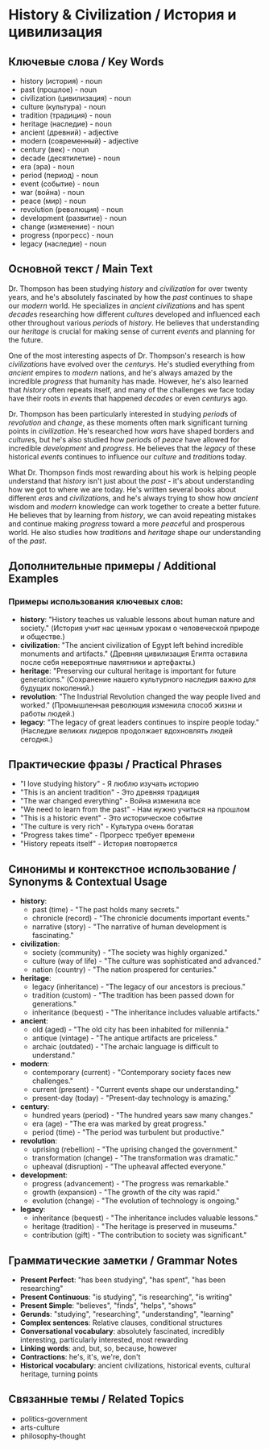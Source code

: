 # History & Civilization / История и цивилизация

## Ключевые слова / Key Words
- history (история) - noun
- past (прошлое) - noun
- civilization (цивилизация) - noun
- culture (культура) - noun
- tradition (традиция) - noun
- heritage (наследие) - noun
- ancient (древний) - adjective
- modern (современный) - adjective
- century (век) - noun
- decade (десятилетие) - noun
- era (эра) - noun
- period (период) - noun
- event (событие) - noun
- war (война) - noun
- peace (мир) - noun
- revolution (революция) - noun
- development (развитие) - noun
- change (изменение) - noun
- progress (прогресс) - noun
- legacy (наследие) - noun

## Основной текст / Main Text

Dr. Thompson has been studying *history* and *civilization* for over twenty years, and he's absolutely fascinated by how the *past* continues to shape our *modern* world. He specializes in *ancient* *civilization*s and has spent *decade*s researching how different *culture*s developed and influenced each other throughout various *period*s of *history*. He believes that understanding our *heritage* is crucial for making sense of current *event*s and planning for the future.

One of the most interesting aspects of Dr. Thompson's research is how *civilization*s have evolved over the *century*s. He's studied everything from *ancient* empires to *modern* nations, and he's always amazed by the incredible *progress* that humanity has made. However, he's also learned that *history* often repeats itself, and many of the challenges we face today have their roots in *event*s that happened *decade*s or even *century*s ago.

Dr. Thompson has been particularly interested in studying *period*s of *revolution* and *change*, as these moments often mark significant turning points in *civilization*. He's researched how *war*s have shaped borders and *culture*s, but he's also studied how *period*s of *peace* have allowed for incredible *development* and *progress*. He believes that the *legacy* of these historical *event*s continues to influence our *culture* and *tradition*s today.

What Dr. Thompson finds most rewarding about his work is helping people understand that *history* isn't just about the *past* - it's about understanding how we got to where we are today. He's written several books about different *era*s and *civilization*s, and he's always trying to show how *ancient* wisdom and *modern* knowledge can work together to create a better future. He believes that by learning from *history*, we can avoid repeating mistakes and continue making *progress* toward a more *peace*ful and prosperous world. He also studies how *tradition*s and *heritage* shape our understanding of the *past*.

## Дополнительные примеры / Additional Examples

### Примеры использования ключевых слов:
- **history**: "History teaches us valuable lessons about human nature and society." (История учит нас ценным урокам о человеческой природе и обществе.)
- **civilization**: "The ancient civilization of Egypt left behind incredible monuments and artifacts." (Древняя цивилизация Египта оставила после себя невероятные памятники и артефакты.)
- **heritage**: "Preserving our cultural heritage is important for future generations." (Сохранение нашего культурного наследия важно для будущих поколений.)
- **revolution**: "The Industrial Revolution changed the way people lived and worked." (Промышленная революция изменила способ жизни и работы людей.)
- **legacy**: "The legacy of great leaders continues to inspire people today." (Наследие великих лидеров продолжает вдохновлять людей сегодня.)

## Практические фразы / Practical Phrases

- "I love studying history" - Я люблю изучать историю
- "This is an ancient tradition" - Это древняя традиция
- "The war changed everything" - Война изменила все
- "We need to learn from the past" - Нам нужно учиться на прошлом
- "This is a historic event" - Это историческое событие
- "The culture is very rich" - Культура очень богатая
- "Progress takes time" - Прогресс требует времени
- "History repeats itself" - История повторяется

## Синонимы и контекстное использование / Synonyms & Contextual Usage

- **history**: 
  - past (time) - "The past holds many secrets."
  - chronicle (record) - "The chronicle documents important events."
  - narrative (story) - "The narrative of human development is fascinating."
- **civilization**: 
  - society (community) - "The society was highly organized."
  - culture (way of life) - "The culture was sophisticated and advanced."
  - nation (country) - "The nation prospered for centuries."
- **heritage**: 
  - legacy (inheritance) - "The legacy of our ancestors is precious."
  - tradition (custom) - "The tradition has been passed down for generations."
  - inheritance (bequest) - "The inheritance includes valuable artifacts."
- **ancient**: 
  - old (aged) - "The old city has been inhabited for millennia."
  - antique (vintage) - "The antique artifacts are priceless."
  - archaic (outdated) - "The archaic language is difficult to understand."
- **modern**: 
  - contemporary (current) - "Contemporary society faces new challenges."
  - current (present) - "Current events shape our understanding."
  - present-day (today) - "Present-day technology is amazing."
- **century**: 
  - hundred years (period) - "The hundred years saw many changes."
  - era (age) - "The era was marked by great progress."
  - period (time) - "The period was turbulent but productive."
- **revolution**: 
  - uprising (rebellion) - "The uprising changed the government."
  - transformation (change) - "The transformation was dramatic."
  - upheaval (disruption) - "The upheaval affected everyone."
- **development**: 
  - progress (advancement) - "The progress was remarkable."
  - growth (expansion) - "The growth of the city was rapid."
  - evolution (change) - "The evolution of technology is ongoing."
- **legacy**: 
  - inheritance (bequest) - "The inheritance includes valuable lessons."
  - heritage (tradition) - "The heritage is preserved in museums."
  - contribution (gift) - "The contribution to society was significant."

## Грамматические заметки / Grammar Notes

- **Present Perfect**: "has been studying", "has spent", "has been researching"
- **Present Continuous**: "is studying", "is researching", "is writing"
- **Present Simple**: "believes", "finds", "helps", "shows"
- **Gerunds**: "studying", "researching", "understanding", "learning"
- **Complex sentences**: Relative clauses, conditional structures
- **Conversational vocabulary**: absolutely fascinated, incredibly interesting, particularly interested, most rewarding
- **Linking words**: and, but, so, because, however
- **Contractions**: he's, it's, we're, don't
- **Historical vocabulary**: ancient civilizations, historical events, cultural heritage, turning points

## Связанные темы / Related Topics

- politics-government
- arts-culture
- philosophy-thought

